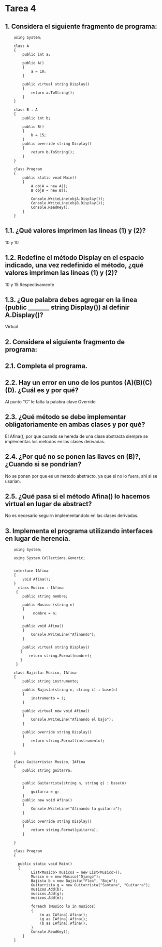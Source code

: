 # Tarea 4
## 1. Considera el siguiente fragmento de programa:

        using System;

        class A
        {
            public int a;

            public A()
            {
                a = 10;
            }

            public virtual string Display()
            {
                return a.ToString();
            }
        }

        class B : A
        {
            public int b;

            public B()
            {
                b = 15;
            }
            public override string Display()
            {
                return b.ToString();
            }
        }

        class Program
        {
            public static void Main()
            {
                A objA = new A();
                B objB = new B();

                Console.WriteLine(objA.Display()); 
                Console.WriteLine(objB.Display()); 
                Console.ReadKey();
            }  
        }

## 1.1. ¿Qué valores imprimen las lineas (1) y (2)?
10 y 10 

## 1.2.  Redefine el método Display en el espacio indicado, una vez redefinido el método, ¿qué valores imprimen las lineas (1) y (2)?
10 y 15 Respectivamente

## 1.3. ¿Que palabra debes agregar en la linea (public _______ string Display()) al definir A.Display()?
Virtual

## 2. Considera el siguiente fragmento de programa:



## 2.1. Completa el programa.

## 2.2. Hay un error en uno de los puntos (A)(B)(C)(D). ¿Cuál es y por qué?
Al punto "C" le falta la palabra clave Override

## 2.3. ¿Qué método se debe implementar obligatoriamente en ambas clases y por qué?
El Afina(), por que cuando se hereda de una clase abstracta siempre se implementas los metodos en las clases derivadas. 

## 2.4. ¿Por qué no se ponen las llaves en (B)?, ¿Cuando si se pondrían?
No se ponen por que es un metodo abstracto, ya que si no lo fuera, ahi si se usarian.

## 2.5. ¿Qué pasa si el método Afina() lo hacemos virtual en lugar de abstract?
No es necesario seguirn implementandolo en las clases derivadas.

## 3. Implementa el programa utilizando interfaces en lugar de herencia.
        using System;

        using System.Collections.Generic;


        interface IAfina
        {
            void Afina();
        }
          class Musico : IAfina
         {
            public string nombre;

            public Musico (string n)
            {
                 nombre = n;
            }

            public void Afina()
            {
                Console.WriteLine("Afinando");
            }

            public virtual string Display()
           { 
               return string.Format(nombre);
           }
         }

        class Bajista: Musico, IAfina
        {
            public string instrumento;

            public Bajista(string n, string i) : base(n)
            {
                instrumento = i;
            }

            public virtual new void Afina()
            {
                Console.WriteLine("Afinando el bajo");
            }

            public override string Display()
            {
                return string.Format(instrumento);
            }

        }

        class Guitarrista: Musico, IAfina
        {
            public string guitarra;


            public Guitarrista(string n, string g) : base(n)
            {
                guitarra = g;
            }
            public new void Afina()
            {
                Console.WriteLine("Afinando la guitarra");
            }

            public override string Display()
            {
                return string.Format(guitarra);
            }

        }

        class Program
        {

          public static void Main()
          {
                List<Musico> musicos = new List<Musico>();
                Musico m = new Musico("Django"); 
                Bajista b = new Bajista("Flea", "Bajo");
                Guitarrista g = new Guitarrista("Santana", "Guitarra");
                musicos.Add(b);
                musicos.Add(g);
                musicos.Add(m);

                foreach (Musico lo in musicos)
                {
                    (m as IAfina).Afina();
                    (g as IAfina).Afina();
                    (b as IAfina).Afina();
                }
                Console.ReadKey();
            }
        }
